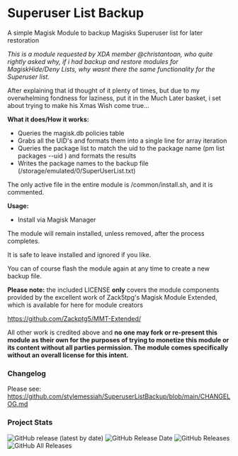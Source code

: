 # Superuser List Backup

A simple Magisk Module to backup Magisks Superuser list for later restoration

*This is a module requested by XDA member @christantoan, who quite rightly asked why, if i had backup and restore modules for MagiskHide/Deny Lists, why wasnt there the same functionality for the Superuser list.*

After explaining that id thought of it plenty of times, but due to my overwhelming fondness for laziness, put it in the Much Later basket, i set about trying to make his Xmas Wish come true...

**What it does/How it works:**

- Queries the magisk.db policies table
- Grabs all the UID's and formats them into a single line for array iteration
- Queries the package list to match the uid to the package name (pm list packages --uid <uid>) and formats the results
- Writes the package names to the backup file (/storage/emulated/0/SuperUserList.txt)

The only active file in the entire module is /common/install.sh, and it is commented.

**Usage:**

- Install via Magisk Manager

The module will remain installed, unless removed, after the process completes.

It is safe to leave installed and ignored if you like.

You can of course flash the module again at any time to create a new backup file.


**Please note:** the included LICENSE **only** covers the module components provided by the excellent work of Zack5tpg's 
Magisk Module Extended, which is available for here for module creators

https://github.com/Zackptg5/MMT-Extended/

All other work is credited above and **no one may fork or re-present this module as their own for the purposes of trying to 
monetize this module or its content without all parties permission. The module comes specifically without an overall license 
for this intent.**


### Changelog ###

Please see: https://github.com/stylemessiah/SuperuserListBackup/blob/main/CHANGELOG.md


### Project Stats ###

![GitHub release (latest by date)](https://img.shields.io/github/v/release/stylemessiah/SuperuserListBackup?label=Release&style=plastic)
![GitHub Release Date](https://img.shields.io/github/release-date/stylemessiah/SuperuserListBackup?label=Release%20Date&style=plastic)
![GitHub Releases](https://img.shields.io/github/downloads/stylemessiah/SuperuserListBackup/latest/total?label=Downloads%20%28Latest%20Release%29&style=plastic)
![GitHub All Releases](https://img.shields.io/github/downloads/stylemessiah/SuperuserListBackup/total?label=Total%20Downloads%20%28All%20Releases%29&style=plastic)
